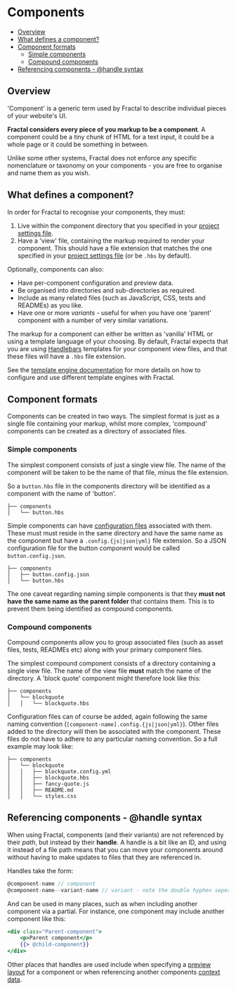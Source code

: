 # Components

<!-- START doctoc generated TOC please keep comment here to allow auto update -->
<!-- DON'T EDIT THIS SECTION, INSTEAD RE-RUN doctoc TO UPDATE -->


- [Overview](#overview)
- [What defines a component?](#what-defines-a-component)
- [Component formats](#component-formats)
  - [Simple components](#simple-components)
  - [Compound components](#compound-components)
- [Referencing components - @handle syntax](#referencing-components---@handle-syntax)

<!-- END doctoc generated TOC please keep comment here to allow auto update -->

## Overview

'Component' is a generic term used by Fractal to describe individual pieces of your website's UI.

**Fractal considers every piece of you markup to be a component**. A component could be a tiny chunk of HTML for a text input, it could be a whole page or it could be something in between.

Unlike some other systems, Fractal does not enforce any specific nomenclature or taxonomy on your components - you are free to organise and name them as you wish.

## What defines a component?

In order for Fractal to recognise your components, they must:

1. Live within the component directory that you specified in your [project settings file](/docs/project-settings.md).
2. Have a 'view' file, containing the markup required to render your component. This should have a file extension that matches the one specified in your [project settings file](/docs/project-settings.md) (or be `.hbs` by default).

Optionally, components can also:

* Have per-component configuration and preview data.
* Be organised into directories and sub-directories as required.
* Include as many related files (such as JavaScript, CSS, tests and READMEs) as you like.
* Have one or more *variants* - useful for when you have one 'parent' component with a number of very similar variations.

The markup for a component can either be written as 'vanilla' HTML or using a template language of your choosing. By default, Fractal expects that you are using [Handlebars](handlebarsjs.com) templates for your component view files, and that these files will have a `.hbs` file extension.

See the [template engine documentation](/docs/engines/overview.md) for more details on how to configure and use different template engines with Fractal.

## Component formats

Components can be created in two ways. The simplest format is just as a single file containing your markup, whilst more complex, 'compound' components can be created as a directory of associated files.

### Simple components

The simplest component consists of just a single view file. The name of the component will be taken to be the name of that file, minus the file extension.

So a `button.hbs` file in the components directory will be identified as a component with the name of 'button'.

```
├── components
│   └── button.hbs
```

Simple components can have [configuration files](/docs/configuration-files.md) associated with them. These must must reside in the same directory and have the same name as the component but have a `.config.{js|json|yml}` file extension. So a JSON configuration file for the button component would be called `button.config.json`.

```
├── components
│   ├── button.config.json
│   └── button.hbs
```

The one caveat regarding naming simple components is that they **must not have the same name as the parent folder** that contains them. This is to prevent them being identified as compound components.

### Compound components

Compound components allow you to group associated files (such as asset files, tests, READMEs etc) along with your primary component files.

The simplest compound component consists of a directory containing a single view file. The name of the view file **must** match the name of the directory. A 'block quote' component might therefore look like this:

```
├── components
│   └── blockquote
│   │   └── blockquote.hbs
```

Configuration files can of course be added, again following the same naming convention (`[component-name].config.{js|json|yml}`). Other files added to the directory will then be associated with the component. These files do not have to adhere to any particular naming convention. So a full example may look like:

```
├── components
│   └── blockquote
│   │   ├── blockquote.config.yml
│   │   ├── blockquote.hbs
│   │   ├── fancy-quote.js
│   │   ├── README.md
│   │   └── styles.css
```

## Referencing components - @handle syntax

When using Fractal, components (and their variants) are not referenced by their *path*, but instead by their **handle**. A handle is a bit like an ID, and using it instead of a file path means that you can move your components around without having to make updates to files that they are referenced in.

Handles take the form:

```js
@component-name // component
@component-name--variant-name // variant - note the double hyphen seperator.
```

And can be used in many places, such as when including another component via a partial. For instance, one component may include another component like this:

```handlebars
<div class="Parent-component">
    <p>Parent component</p>
    {{> @child-component}}
</div>
```

Other places that handles are used include when specifying a [preview layout](/docs/components/layouts.md) for a component or when referencing another components [context data](/docs/components/context.md).
